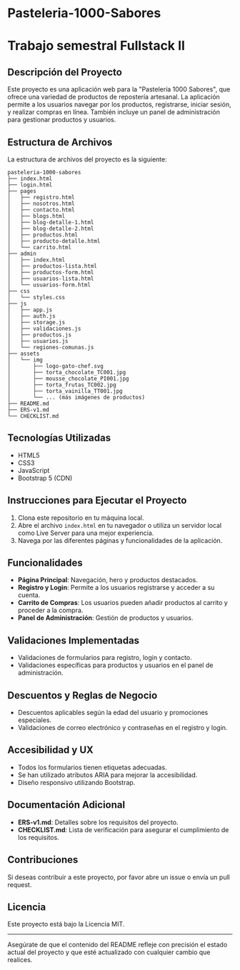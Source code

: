 
# Pasteleria-1000-Sabores
Trabajo semestral Fullstack II
=======

## Descripción del Proyecto

Este proyecto es una aplicación web para la "Pastelería 1000 Sabores", que ofrece una variedad de productos de repostería artesanal. La aplicación permite a los usuarios navegar por los productos, registrarse, iniciar sesión, y realizar compras en línea. También incluye un panel de administración para gestionar productos y usuarios.

## Estructura de Archivos

La estructura de archivos del proyecto es la siguiente:

```
pasteleria-1000-sabores
├── index.html
├── login.html
├── pages
│   ├── registro.html
│   ├── nosotros.html
│   ├── contacto.html
│   ├── blogs.html
│   ├── blog-detalle-1.html
│   ├── blog-detalle-2.html
│   ├── productos.html
│   ├── producto-detalle.html
│   └── carrito.html
├── admin
│   ├── index.html
│   ├── productos-lista.html
│   ├── productos-form.html
│   ├── usuarios-lista.html
│   └── usuarios-form.html
├── css
│   └── styles.css
├── js
│   ├── app.js
│   ├── auth.js
│   ├── storage.js
│   ├── validaciones.js
│   ├── productos.js
│   ├── usuarios.js
│   └── regiones-comunas.js
├── assets
│   └── img
│       ├── logo-gato-chef.svg
│       ├── torta_chocolate_TC001.jpg
│       ├── mousse_chocolate_PI001.jpg
│       ├── torta_frutas_TC002.jpg
│       ├── torta_vainilla_TT001.jpg
│       └── ... (más imágenes de productos)
├── README.md
├── ERS-v1.md
└── CHECKLIST.md
```

## Tecnologías Utilizadas

- HTML5
- CSS3
- JavaScript
- Bootstrap 5 (CDN)

## Instrucciones para Ejecutar el Proyecto

1. Clona este repositorio en tu máquina local.
2. Abre el archivo `index.html` en tu navegador o utiliza un servidor local como Live Server para una mejor experiencia.
3. Navega por las diferentes páginas y funcionalidades de la aplicación.

## Funcionalidades

- **Página Principal**: Navegación, hero y productos destacados.
- **Registro y Login**: Permite a los usuarios registrarse y acceder a su cuenta.
- **Carrito de Compras**: Los usuarios pueden añadir productos al carrito y proceder a la compra.
- **Panel de Administración**: Gestión de productos y usuarios.

## Validaciones Implementadas

- Validaciones de formularios para registro, login y contacto.
- Validaciones específicas para productos y usuarios en el panel de administración.

## Descuentos y Reglas de Negocio

- Descuentos aplicables según la edad del usuario y promociones especiales.
- Validaciones de correo electrónico y contraseñas en el registro y login.

## Accesibilidad y UX

- Todos los formularios tienen etiquetas adecuadas.
- Se han utilizado atributos ARIA para mejorar la accesibilidad.
- Diseño responsivo utilizando Bootstrap.

## Documentación Adicional

- **ERS-v1.md**: Detalles sobre los requisitos del proyecto.
- **CHECKLIST.md**: Lista de verificación para asegurar el cumplimiento de los requisitos.

## Contribuciones

Si deseas contribuir a este proyecto, por favor abre un issue o envía un pull request.

## Licencia

Este proyecto está bajo la Licencia MIT. 

---

Asegúrate de que el contenido del README refleje con precisión el estado actual del proyecto y que esté actualizado con cualquier cambio que realices.
